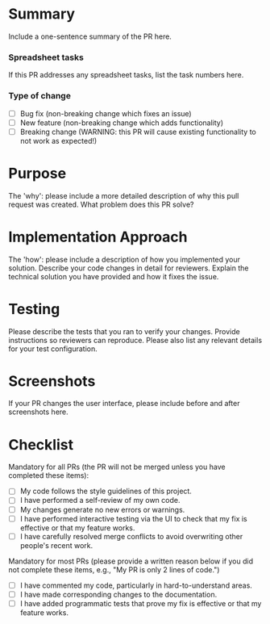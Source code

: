 # Summary

Include a one-sentence summary of the PR here.

### Spreadsheet tasks

If this PR addresses any spreadsheet tasks, list the task numbers here.

### Type of change

- [ ] Bug fix (non-breaking change which fixes an issue)
- [ ] New feature (non-breaking change which adds functionality)
- [ ] Breaking change (WARNING: this PR will cause existing functionality to not work as expected!)

# Purpose

The 'why': please include a more detailed description of why this pull request
was created. What problem does this PR solve?

# Implementation Approach

The 'how': please include a description of how you implemented your solution.
Describe your code changes in detail for reviewers. Explain the technical
solution you have provided and how it fixes the issue.

# Testing

Please describe the tests that you ran to verify your changes.
Provide instructions so reviewers can reproduce.
Please also list any relevant details for your test configuration.

# Screenshots

If your PR changes the user interface, please include before and after screenshots here.

# Checklist

Mandatory for all PRs (the PR will not be merged unless you have completed these items):
- [ ] My code follows the style guidelines of this project.
- [ ] I have performed a self-review of my own code.
- [ ] My changes generate no new errors or warnings.
- [ ] I have performed interactive testing via the UI to check that my fix is effective or that my feature works.
- [ ] I have carefully resolved merge conflicts to avoid overwriting other people's recent work.

Mandatory for most PRs (please provide a written reason below if you did not complete these items, e.g., "My PR is only 2 lines of code.")
- [ ] I have commented my code, particularly in hard-to-understand areas.
- [ ] I have made corresponding changes to the documentation.
- [ ] I have added programmatic tests that prove my fix is effective or that my feature works.
